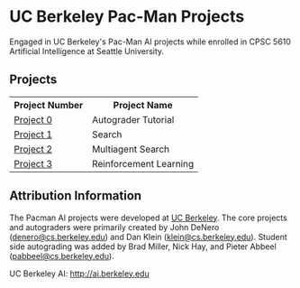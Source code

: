 # UC Berkeley Pac-Man Projects

Engaged in UC Berkeley's Pac-Man AI projects while enrolled in CPSC 5610 Artificial Intelligence at Seattle University.

## Projects

<table>
  <tr>
    <th>Project Number</th>
    <th>Project Name</th>
  </tr>
  <tr>
    <td><a href="./P0 - Autograder Tutorial">Project 0</a></td>
    <td>Autograder Tutorial</td>
  </tr>
  <tr>
    <td><a href="./P1 - Search">Project 1</a></td>
    <td>Search</td>
  </tr>
  <tr>
    <td><a href="./P2 - Multiagent Search">Project 2</a></td>
    <td>Multiagent Search</td>
  </tr>
  <tr>
    <td><a href="./P3 - Reinforcement Learning">Project 3</a></td>
    <td>Reinforcement Learning</td>
  </tr>
</table>

## Attribution Information
The Pacman AI projects were developed at [UC Berkeley](https://www.berkeley.edu/). The core projects and autograders were primarily created by John DeNero (denero@cs.berkeley.edu) and Dan Klein (klein@cs.berkeley.edu). Student side autograding was added by Brad Miller, Nick Hay, and Pieter Abbeel (pabbeel@cs.berkeley.edu).

UC Berkeley AI: http://ai.berkeley.edu
